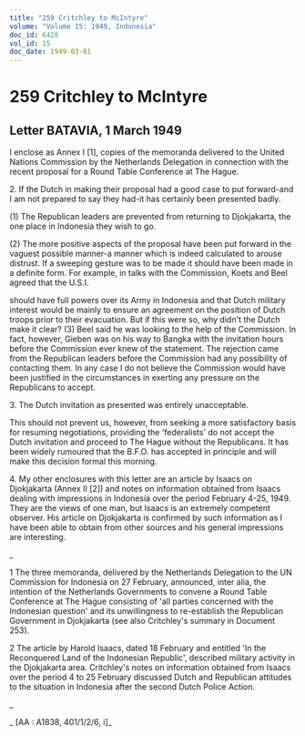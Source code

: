 ```yaml
---
title: "259 Critchley to McIntyre"
volume: "Volume 15: 1949, Indonesia"
doc_id: 6428
vol_id: 15
doc_date: 1949-03-01
---
```


# 259 Critchley to McIntyre

## Letter BATAVIA, 1 March 1949

I enclose as Annex I [1], copies of the memoranda delivered to the United Nations Commission by the Netherlands Delegation in connection with the recent proposal for a Round Table Conference at The Hague.

2\. If the Dutch in making their proposal had a good case to put forward-and I am not prepared to say they had-it has certainly been presented badly.

(1) The Republican leaders are prevented from returning to Djokjakarta, the one place in Indonesia they wish to go.

(2) The more positive aspects of the proposal have been put forward in the vaguest possible manner-a manner which is indeed calculated to arouse distrust. If a sweeping gesture was to be made it should have been made in a definite form. For example, in talks with the Commission, Koets and Beel agreed that the U.S.I.

should have full powers over its Army in Indonesia and that Dutch military interest would be mainly to ensure an agreement on the position of Dutch troops prior to their evacuation. But if this were so, why didn't the Dutch make it clear? (3) Beel said he was looking to the help of the Commission. In fact, however, Gieben was on his way to Bangka with the invitation hours before the Commission ever knew of the statement. The rejection came from the Republican leaders before the Commission had any possibility of contacting them. In any case I do not believe the Commission would have been justified in the circumstances in exerting any pressure on the Republicans to accept.

3\. The Dutch invitation as presented was entirely unacceptable.

This should not prevent us, however, from seeking a more satisfactory basis for resuming negotiations, providing the 'federalists' do not accept the Dutch invitation and proceed to The Hague without the Republicans. It has been widely rumoured that the B.F.O. has accepted in principle and will make this decision formal this morning.

4\. My other enclosures with this letter are an article by Isaacs on Djokjakarta (Annex II [2]) and notes on information obtained from Isaacs dealing with impressions in Indonesia over the period February 4-25, 1949. They are the views of one man, but Isaacs is an extremely competent observer. His article on Djokjakarta is confirmed by such information as I have been able to obtain from other sources and his general impressions are interesting.

_

1 The three memoranda, delivered by the Netherlands Delegation to the UN Commission for Indonesia on 27 February, announced, inter alia, the intention of the Netherlands Governments to convene a Round Table Conference at The Hague consisting of 'all parties concerned with the Indonesian question' and its unwillingness to re-establish the Republican Government in Djokjakarta (see also Critchley's summary in Document 253).

2 The article by Harold Isaacs, dated 18 February and entitled 'In the Reconquered Land of the Indonesian Republic', described military activity in the Djokjakarta area. Critchley's notes on information obtained from Isaacs over the period 4 to 25 February discussed Dutch and Republican attitudes to the situation in Indonesia after the second Dutch Police Action.

_

_ [AA : A1838, 401/1/2/6, i]_
